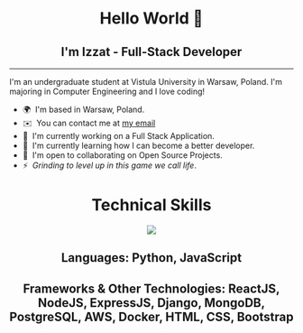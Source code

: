<h1 align="center">Hello World 👋</h1>
<h2 align="center">I'm Izzat - Full-Stack Developer</h2>

------------------------

I'm an undergraduate student at Vistula University in Warsaw, Poland. I'm majoring in Computer Engineering and I love coding!

* 🌍  I'm based in Warsaw, Poland.
* ✉️  You can contact me at [my email](mailto:izzatcodes@gmail.com)
* 🚀  I'm currently working on a Full Stack Application.
* 🧠  I'm currently learning how I can become a better developer.
* 🤝  I'm open to collaborating on Open Source Projects.
* ⚡  _Grinding to level up in this game we call life_.

<h1 align="center">Technical Skills</h1>

<p align="center">
  <a href="https://skillicons.dev">
    <img src="https://skillicons.dev/icons?i=py,js,react,nodejs,express,django,postgres, mongodb,aws,docker, tailwind, bootstrap, css, html" />
  </a>
</p>

<h2 align="center">Languages: Python, JavaScript</h2>
<h2 align="center">Frameworks & Other Technologies: ReactJS, NodeJS, ExpressJS, Django, MongoDB, PostgreSQL, AWS, Docker, HTML, CSS, Bootstrap</h2>
